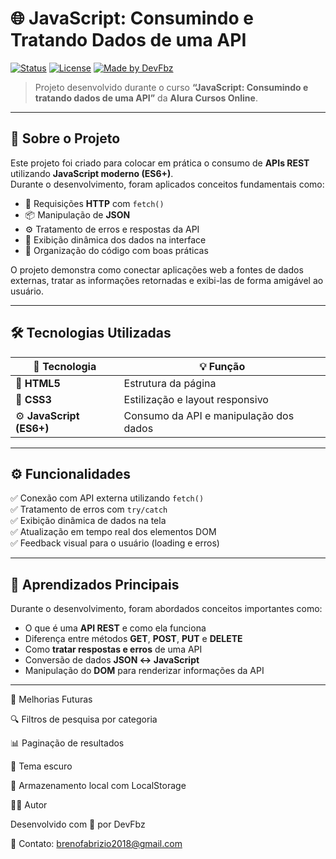 # 🌐 JavaScript: Consumindo e Tratando Dados de uma API

[![Status](https://img.shields.io/badge/status-online-brightgreen)]()
[![License](https://img.shields.io/badge/license-MIT-blue)](./LICENSE)
[![Made by DevFbz](https://img.shields.io/badge/made%20by-DevFbz-8A2BE2)](https://github.com/DevFbz)

> Projeto desenvolvido durante o curso **“JavaScript: Consumindo e tratando dados de uma API”** da **Alura Cursos Online**.

---

## 📘 Sobre o Projeto

Este projeto foi criado para colocar em prática o consumo de **APIs REST** utilizando **JavaScript moderno (ES6+)**.  
Durante o desenvolvimento, foram aplicados conceitos fundamentais como:

- 🔄 Requisições **HTTP** com `fetch()`  
- 📦 Manipulação de **JSON**  
- ⚙️ Tratamento de erros e respostas da API  
- 💬 Exibição dinâmica dos dados na interface  
- 🧩 Organização do código com boas práticas  

O projeto demonstra como conectar aplicações web a fontes de dados externas, tratar as informações retornadas e exibi-las de forma amigável ao usuário.

---

## 🛠️ Tecnologias Utilizadas

| 🚀 Tecnologia | 💡 Função |
|----------------|-----------|
| 🧩 **HTML5** | Estrutura da página |
| 🎨 **CSS3** | Estilização e layout responsivo |
| ⚙️ **JavaScript (ES6+)** | Consumo da API e manipulação dos dados |

---

## ⚙️ Funcionalidades

✅ Conexão com API externa utilizando `fetch()`  
✅ Tratamento de erros com `try/catch`  
✅ Exibição dinâmica de dados na tela  
✅ Atualização em tempo real dos elementos DOM  
✅ Feedback visual para o usuário (loading e erros)

---

## 🧠 Aprendizados Principais

Durante o desenvolvimento, foram abordados conceitos importantes como:

- O que é uma **API REST** e como ela funciona  
- Diferença entre métodos **GET**, **POST**, **PUT** e **DELETE**  
- Como **tratar respostas e erros** de uma API  
- Conversão de dados **JSON ↔️ JavaScript**  
- Manipulação do **DOM** para renderizar informações da API  

---

🔮 Melhorias Futuras

🔍 Filtros de pesquisa por categoria

📊 Paginação de resultados

🌙 Tema escuro

💾 Armazenamento local com LocalStorage

👨‍💻 Autor

Desenvolvido com 💜 por DevFbz

📧 Contato: brenofabrizio2018@gmail.com
